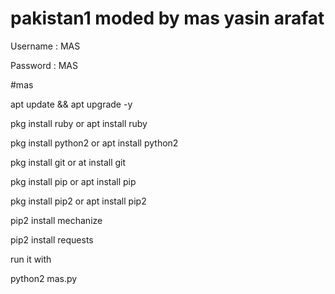 # pakistan1 moded by mas yasin arafat

Username : MAS


Password : MAS

#mas

apt update && apt upgrade -y

pkg install ruby or apt install ruby

pkg install python2 or apt install python2

pkg install git or at install git

pkg install pip or apt install pip

pkg install pip2 or apt install pip2

pip2 install mechanize

pip2 install requests

run it with 

python2 mas.py
